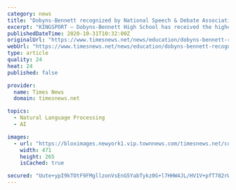 ```yaml
---
category: news
title: "Dobyns-Bennett recognized by National Speech & Debate Association"
excerpt: "KINGSPORT — Dobyns-Bennett High School has received the highest recognition the National Speech & Debate Association (NSDA) awards by earning the 2019-2020 Leading Chapter Award in the Tennessee District. Only approximately three percent of schools are ..."
publishedDateTime: 2020-10-31T10:32:00Z
originalUrl: "https://www.timesnews.net/news/education/dobyns-bennett-recognized-by-national-speech-debate-association/article_8c07d68a-1adb-11eb-8c62-2369f570d65f.html"
webUrl: "https://www.timesnews.net/news/education/dobyns-bennett-recognized-by-national-speech-debate-association/article_8c07d68a-1adb-11eb-8c62-2369f570d65f.html"
type: article
quality: 24
heat: 24
published: false

provider:
  name: Times News
  domain: timesnews.net

topics:
  - Natural Language Processing
  - AI

images:
  - url: "https://bloximages.newyork1.vip.townnews.com/timesnews.net/content/tncms/assets/v3/editorial/b/50/b5001eb2-fc31-11ea-88ef-f7b30538f76e/5f68e60761e93.image.jpg?crop=471%2C265%2C89%2C0&resize=471%2C265&order=crop%2Cresize"
    width: 471
    height: 265
    isCached: true

secured: "Uute+ypI9kTOtF9FMgllzonVsEnG5YabTykz0G+l7HHW4JL/HV1V+pfT782rWoDDmtCAZaCWuZUdQ9whaVCe7R3+j5/3ZKO3GhRRR3MumA0zBuSyyOX6BhUTrIDKQgeSRZwMOPvhJzW2xnlwler1eoeRqKYeAhmdhRU66VSrGdbAgo7zA65cSqr/Nc3GyKaVCF38Lww7uQ5Xga5cIyJMIIdCfAbv2LWd95TqXoPLXloGkoz7vA8iZxprIPXP7zBgaKxU3M2xRG/x30lfeNKE4OWyR6XT27kqKGWIf6g4BdjpHHBZNdzcQ0eGlClLg0bvMkYhvjeNzWaJhn/bPrtaAZbEW+/in0RL5GPYv4AQ9+g=;S+JZ4ll3FA9fOWSVrS61ng=="
---
```


